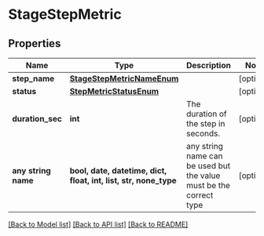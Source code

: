 # StageStepMetric


## Properties
Name | Type | Description | Notes
------------ | ------------- | ------------- | -------------
**step_name** | [**StageStepMetricNameEnum**](StageStepMetricNameEnum.md) |  | [optional] 
**status** | [**StepMetricStatusEnum**](StepMetricStatusEnum.md) |  | [optional] 
**duration_sec** | **int** | The duration of the step in seconds. | [optional] 
**any string name** | **bool, date, datetime, dict, float, int, list, str, none_type** | any string name can be used but the value must be the correct type | [optional]

[[Back to Model list]](../README.md#documentation-for-models) [[Back to API list]](../README.md#documentation-for-api-endpoints) [[Back to README]](../README.md)


